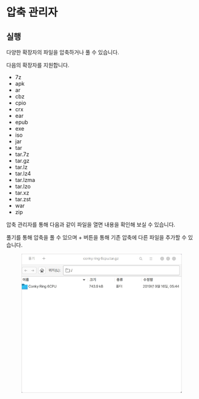 # 압축 관리자

## 실행

다양한 확장자의 파일을 압축하거나 풀 수 있습니다.

다음의 확장자를 지원합니다.

* 7z
* apk
* ar
* cbz
* cpio
* crx
* ear
* epub
* exe
* iso
* jar
* tar
* tar.7z
* tar.gz
* tar.lz
* tar.lz4
* tar.lzma
* tar.lzo
* tar.xz
* tar.zst
* war
* zip



압축 관리자를 통해 다음과 같이 파일을 열면 내용을 확인해 보실 수 있습니다.

풀기를 통해 압축을 풀 수 있으며 + 버튼을 통해 기존 압축에 다른 파일을 추가할 수 있습니다.

<figure><img src="../../.gitbook/assets/ubzip_001.png" alt=""><figcaption></figcaption></figure>
